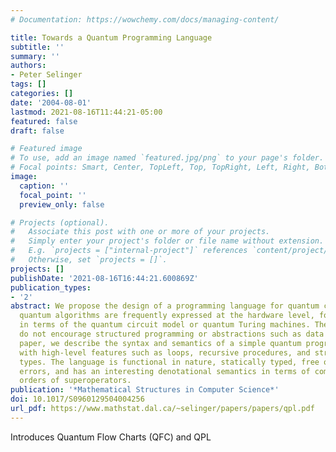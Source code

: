 ```yaml
---
# Documentation: https://wowchemy.com/docs/managing-content/

title: Towards a Quantum Programming Language
subtitle: ''
summary: ''
authors:
- Peter Selinger
tags: []
categories: []
date: '2004-08-01'
lastmod: 2021-08-16T11:44:21-05:00
featured: false
draft: false

# Featured image
# To use, add an image named `featured.jpg/png` to your page's folder.
# Focal points: Smart, Center, TopLeft, Top, TopRight, Left, Right, BottomLeft, Bottom, BottomRight.
image:
  caption: ''
  focal_point: ''
  preview_only: false

# Projects (optional).
#   Associate this post with one or more of your projects.
#   Simply enter your project's folder or file name without extension.
#   E.g. `projects = ["internal-project"]` references `content/project/deep-learning/index.md`.
#   Otherwise, set `projects = []`.
projects: []
publishDate: '2021-08-16T16:44:21.600869Z'
publication_types:
- '2'
abstract: We propose the design of a programming language for quantum computing. Traditionally,
  quantum algorithms are frequently expressed at the hardware level, for instance
  in terms of the quantum circuit model or quantum Turing machines. These approaches
  do not encourage structured programming or abstractions such as data types. In this
  paper, we describe the syntax and semantics of a simple quantum programming language
  with high-level features such as loops, recursive procedures, and structured data
  types. The language is functional in nature, statically typed, free of run-time
  errors, and has an interesting denotational semantics in terms of complete partial
  orders of superoperators.
publication: '*Mathematical Structures in Computer Science*'
doi: 10.1017/S0960129504004256
url_pdf: https://www.mathstat.dal.ca/~selinger/papers/papers/qpl.pdf
---
```

Introduces Quantum Flow Charts (QFC) and QPL